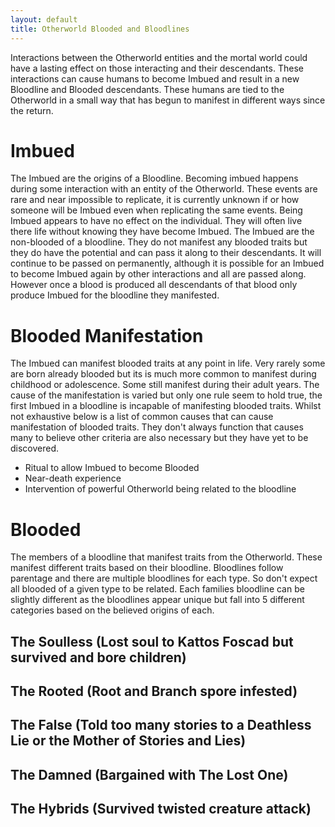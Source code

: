 ```yaml
---
layout: default
title: Otherworld Blooded and Bloodlines
---
```


Interactions between the Otherworld entities and the mortal world could have a lasting effect on those interacting and their descendants. These interactions can cause humans to become Imbued and result in a new Bloodline and Blooded descendants. These humans are tied to the Otherworld in a small way that has begun to manifest in different ways since the return.

# Imbued
The Imbued are the origins of a Bloodline. Becoming imbued happens during some interaction with an entity of the Otherworld. These events are rare and near impossible to replicate, it is currently unknown if or how someone will be Imbued even when replicating the same events. Being Imbued appears to have no effect on the individual. They will often live there life without knowing they have become Imbued. The Imbued are the non-blooded of a bloodline. They do not manifest any blooded traits but they do have the potential and can pass it along to their descendants. It will continue to be passed on permanently, although it is possible for an Imbued to become Imbued again by other interactions and all are passed along. However once a blood is produced all descendants of that blood only produce Imbued for the bloodline they manifested.

# Blooded Manifestation
The Imbued can manifest blooded traits at any point in life. Very rarely some are born already blooded but its is much more common to manifest during childhood or adolescence. Some still manifest during their adult years. The cause of the manifestation is varied but only one rule seem to hold true, the first Imbued in a bloodline is incapable of manifesting blooded traits.
Whilst not exhaustive below is a list of common causes that can cause manifestation of blooded traits. They don't always function that causes many to believe other criteria are also necessary but they have yet to be discovered.
 - Ritual to allow Imbued to become Blooded
 - Near-death experience
 - Intervention of powerful Otherworld being related to the bloodline

# Blooded
The members of a bloodline that manifest traits from the Otherworld. These manifest different traits based on their bloodline. Bloodlines follow parentage and there are multiple bloodlines for each type. So don't expect all blooded of a given type to be related. Each families bloodline can be slightly different as the bloodlines appear unique but fall into 5 different categories based on the believed origins of each.

## The Soulless (Lost soul to Kattos Foscad but survived and bore children)
## The Rooted (Root and Branch spore infested)
## The False (Told too many stories to a Deathless Lie or the Mother of Stories and Lies) 
## The Damned (Bargained with The Lost One)
## The Hybrids (Survived twisted creature attack)